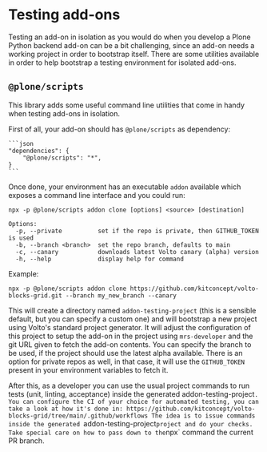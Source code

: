 # Testing add-ons

Testing an add-on in isolation as you would do when you develop a Plone Python backend add-on can be a bit challenging, since an add-on needs a working project in order to bootstrap itself.
There are some utilities available in order to help bootstrap a testing environment for isolated add-ons.

## `@plone/scripts`

This library adds some useful command line utilities that come in handy when testing add-ons in isolation.

First of all, your add-on should has `@plone/scripts` as dependency:

    ```json
    "dependencies": {
        "@plone/scripts": "*",
    }
    ```

Once done, your environment has an executable `addon` available which exposes a command line interface and you could run:

`npx -p @plone/scripts addon clone [options] <source> [destination]`

    Options:
      -p, --private          set if the repo is private, then GITHUB_TOKEN is used
      -b, --branch <branch>  set the repo branch, defaults to main
      -c, --canary           downloads latest Volto canary (alpha) version
      -h, --help             display help for command

Example:

`npx -p @plone/scripts addon clone https://github.com/kitconcept/volto-blocks-grid.git --branch my_new_branch --canary`

This will create a directory named `addon-testing-project` (this is a sensible default, but you can specify a custom one) and will bootstrap a new project using Volto's standard project generator.
It will adjust the configuration of this project to setup the add-on in the project using `mrs-developer` and the git URL given to fetch the add-on contents.
You can specify the branch to be used, if the project should use the latest alpha available.
There is an option for private repos as well, in that case, it will use the `GITHUB_TOKEN` present in your environment variables to fetch it.

After this, as a developer you can use the usual project commands to run tests (unit, linting, acceptance) inside the generated addon-testing-project`.
You can configure the CI of your choice for automated testing, you can take a look at how it's done in: https://github.com/kitconcept/volto-blocks-grid/tree/main/.github/workflows
The idea is to issue commands inside the generated `addon-testing-project` project and do your checks.
Take special care on how to pass down to the `npx` command the current PR branch.
